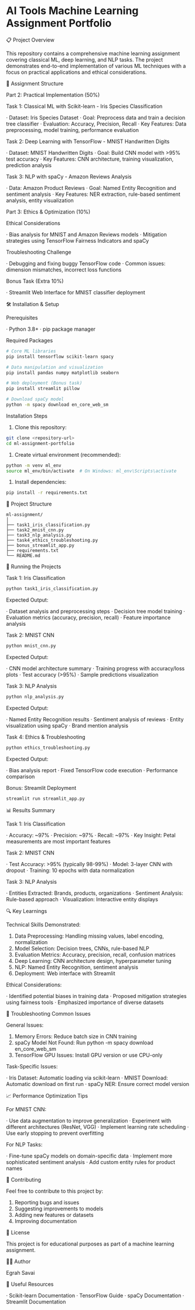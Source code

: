 # AI Tools Machine Learning Assignment Portfolio

📋 Project Overview

This repository contains a comprehensive machine learning assignment covering classical ML, deep learning, and NLP tasks. The project demonstrates end-to-end implementation of various ML techniques with a focus on practical applications and ethical considerations.

🎯 Assignment Structure

Part 2: Practical Implementation (50%)

Task 1: Classical ML with Scikit-learn - Iris Species Classification

· Dataset: Iris Species Dataset
· Goal: Preprocess data and train a decision tree classifier
· Evaluation: Accuracy, Precision, Recall
· Key Features: Data preprocessing, model training, performance evaluation

Task 2: Deep Learning with TensorFlow - MNIST Handwritten Digits

· Dataset: MNIST Handwritten Digits
· Goal: Build CNN model with >95% test accuracy
· Key Features: CNN architecture, training visualization, prediction analysis

Task 3: NLP with spaCy - Amazon Reviews Analysis

· Data: Amazon Product Reviews
· Goal: Named Entity Recognition and sentiment analysis
· Key Features: NER extraction, rule-based sentiment analysis, entity visualization

Part 3: Ethics & Optimization (10%)

Ethical Considerations

· Bias analysis for MNIST and Amazon Reviews models
· Mitigation strategies using TensorFlow Fairness Indicators and spaCy

Troubleshooting Challenge

· Debugging and fixing buggy TensorFlow code
· Common issues: dimension mismatches, incorrect loss functions

Bonus Task (Extra 10%)

· Streamlit Web Interface for MNIST classifier deployment

🛠 Installation & Setup

Prerequisites

· Python 3.8+
· pip package manager

Required Packages

```bash
# Core ML libraries
pip install tensorflow scikit-learn spacy

# Data manipulation and visualization
pip install pandas numpy matplotlib seaborn

# Web deployment (Bonus task)
pip install streamlit pillow

# Download spaCy model
python -m spacy download en_core_web_sm
```
Installation Steps

1. Clone this repository:

```bash
git clone <repository-url>
cd ml-assignment-portfolio
```

1. Create virtual environment (recommended):

```bash
python -m venv ml_env
source ml_env/bin/activate  # On Windows: ml_env\Scripts\activate
```

1. Install dependencies:

```bash
pip install -r requirements.txt
```

📁 Project Structure

```
ml-assignment/
│
├── task1_iris_classification.py
├── task2_mnist_cnn.py
├── task3_nlp_analysis.py
├── task4_ethics_troubleshooting.py
├── bonus_streamlit_app.py
├── requirements.txt
└── README.md
```

🚀 Running the Projects

Task 1: Iris Classification

```bash
python task1_iris_classification.py
```

Expected Output:

· Dataset analysis and preprocessing steps
· Decision tree model training
· Evaluation metrics (accuracy, precision, recall)
· Feature importance analysis

Task 2: MNIST CNN

```bash
python mnist_cnn.py
```

Expected Output:

· CNN model architecture summary
· Training progress with accuracy/loss plots
· Test accuracy (>95%)
· Sample predictions visualization

Task 3: NLP Analysis

```bash
python nlp_analysis.py
```

Expected Output:

· Named Entity Recognition results
· Sentiment analysis of reviews
· Entity visualization using spaCy
· Brand mention analysis

Task 4: Ethics & Troubleshooting

```bash
python ethics_troubleshooting.py
```

Expected Output:

· Bias analysis report
· Fixed TensorFlow code execution
· Performance comparison

Bonus: Streamlit Deployment

```bash
streamlit run streamlit_app.py
```

📊 Results Summary

Task 1: Iris Classification

· Accuracy: ~97%
· Precision: ~97%
· Recall: ~97%
· Key Insight: Petal measurements are most important features

Task 2: MNIST CNN

· Test Accuracy: >95% (typically 98-99%)
· Model: 3-layer CNN with dropout
· Training: 10 epochs with data normalization

Task 3: NLP Analysis

· Entities Extracted: Brands, products, organizations
· Sentiment Analysis: Rule-based approach
· Visualization: Interactive entity displays

🔍 Key Learnings

Technical Skills Demonstrated:

1. Data Preprocessing: Handling missing values, label encoding, normalization
2. Model Selection: Decision trees, CNNs, rule-based NLP
3. Evaluation Metrics: Accuracy, precision, recall, confusion matrices
4. Deep Learning: CNN architecture design, hyperparameter tuning
5. NLP: Named Entity Recognition, sentiment analysis
6. Deployment: Web interface with Streamlit

Ethical Considerations:

· Identified potential biases in training data
· Proposed mitigation strategies using fairness tools
· Emphasized importance of diverse datasets

🐛 Troubleshooting Common Issues

General Issues:

1. Memory Errors: Reduce batch size in CNN training
2. spaCy Model Not Found: Run python -m spacy download en_core_web_sm
3. TensorFlow GPU Issues: Install GPU version or use CPU-only

Task-Specific Issues:

· Iris Dataset: Automatic loading via scikit-learn
· MNIST Download: Automatic download on first run
· spaCy NER: Ensure correct model version

📈 Performance Optimization Tips

For MNIST CNN:

· Use data augmentation to improve generalization
· Experiment with different architectures (ResNet, VGG)
· Implement learning rate scheduling
· Use early stopping to prevent overfitting

For NLP Tasks:

· Fine-tune spaCy models on domain-specific data
· Implement more sophisticated sentiment analysis
· Add custom entity rules for product names

🤝 Contributing

Feel free to contribute to this project by:

1. Reporting bugs and issues
2. Suggesting improvements to models
3. Adding new features or datasets
4. Improving documentation

📝 License

This project is for educational purposes as part of a machine learning assignment.

👨‍💻 Author

Egrah Savai 

🔗 Useful Resources

· Scikit-learn Documentation
· TensorFlow Guide
· spaCy Documentation
· Streamlit Documentation
